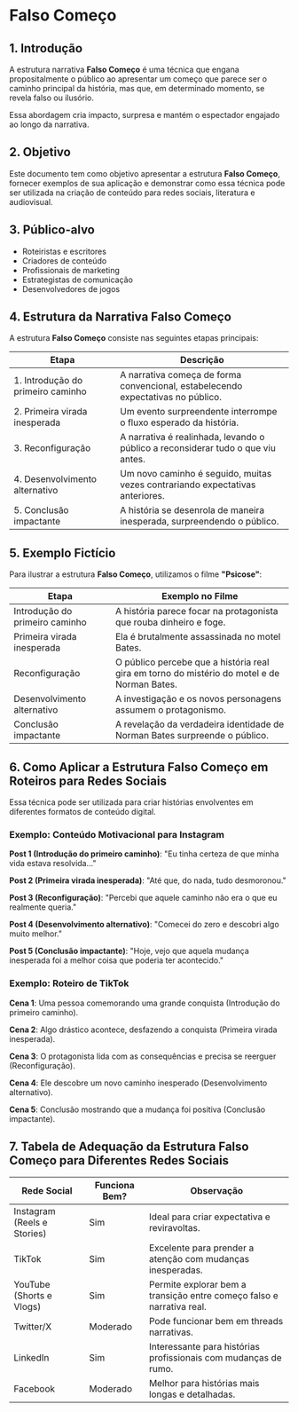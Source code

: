 # Falso Começo

## 1. Introdução
A estrutura narrativa **Falso Começo** é uma técnica que engana propositalmente o público ao apresentar um começo que parece ser o caminho principal da história, mas que, em determinado momento, se revela falso ou ilusório. 

Essa abordagem cria impacto, surpresa e mantém o espectador engajado ao longo da narrativa.

## 2. Objetivo
Este documento tem como objetivo apresentar a estrutura **Falso Começo**, fornecer exemplos de sua aplicação e demonstrar como essa técnica pode ser utilizada na criação de conteúdo para redes sociais, literatura e audiovisual.

## 3. Público-alvo
- Roteiristas e escritores
- Criadores de conteúdo
- Profissionais de marketing
- Estrategistas de comunicação
- Desenvolvedores de jogos

## 4. Estrutura da Narrativa Falso Começo
A estrutura **Falso Começo** consiste nas seguintes etapas principais:

| Etapa | Descrição |
|-------|------------|
| 1. Introdução do primeiro caminho | A narrativa começa de forma convencional, estabelecendo expectativas no público. |
| 2. Primeira virada inesperada | Um evento surpreendente interrompe o fluxo esperado da história. |
| 3. Reconfiguração | A narrativa é realinhada, levando o público a reconsiderar tudo o que viu antes. |
| 4. Desenvolvimento alternativo | Um novo caminho é seguido, muitas vezes contrariando expectativas anteriores. |
| 5. Conclusão impactante | A história se desenrola de maneira inesperada, surpreendendo o público. |

## 5. Exemplo Fictício
Para ilustrar a estrutura **Falso Começo**, utilizamos o filme **"Psicose"**:

| Etapa | Exemplo no Filme |
|-------|-----------------|
| Introdução do primeiro caminho | A história parece focar na protagonista que rouba dinheiro e foge. |
| Primeira virada inesperada | Ela é brutalmente assassinada no motel Bates. |
| Reconfiguração | O público percebe que a história real gira em torno do mistério do motel e de Norman Bates. |
| Desenvolvimento alternativo | A investigação e os novos personagens assumem o protagonismo. |
| Conclusão impactante | A revelação da verdadeira identidade de Norman Bates surpreende o público. |

## 6. Como Aplicar a Estrutura Falso Começo em Roteiros para Redes Sociais
Essa técnica pode ser utilizada para criar histórias envolventes em diferentes formatos de conteúdo digital.

### Exemplo: Conteúdo Motivacional para Instagram
**Post 1 (Introdução do primeiro caminho)**: "Eu tinha certeza de que minha vida estava resolvida..."

**Post 2 (Primeira virada inesperada)**: "Até que, do nada, tudo desmoronou."

**Post 3 (Reconfiguração)**: "Percebi que aquele caminho não era o que eu realmente queria."

**Post 4 (Desenvolvimento alternativo)**: "Comecei do zero e descobri algo muito melhor."

**Post 5 (Conclusão impactante)**: "Hoje, vejo que aquela mudança inesperada foi a melhor coisa que poderia ter acontecido."

### Exemplo: Roteiro de TikTok
**Cena 1**: Uma pessoa comemorando uma grande conquista (Introdução do primeiro caminho).

**Cena 2**: Algo drástico acontece, desfazendo a conquista (Primeira virada inesperada).

**Cena 3**: O protagonista lida com as consequências e precisa se reerguer (Reconfiguração).

**Cena 4**: Ele descobre um novo caminho inesperado (Desenvolvimento alternativo).

**Cena 5**: Conclusão mostrando que a mudança foi positiva (Conclusão impactante).

## 7. Tabela de Adequação da Estrutura Falso Começo para Diferentes Redes Sociais

| Rede Social | Funciona Bem? | Observação |
|------------|--------------|--------------|
| Instagram (Reels e Stories) | Sim | Ideal para criar expectativa e reviravoltas. |
| TikTok | Sim | Excelente para prender a atenção com mudanças inesperadas. |
| YouTube (Shorts e Vlogs) | Sim | Permite explorar bem a transição entre começo falso e narrativa real. |
| Twitter/X | Moderado | Pode funcionar bem em threads narrativas. |
| LinkedIn | Sim | Interessante para histórias profissionais com mudanças de rumo. |
| Facebook | Moderado | Melhor para histórias mais longas e detalhadas. |

